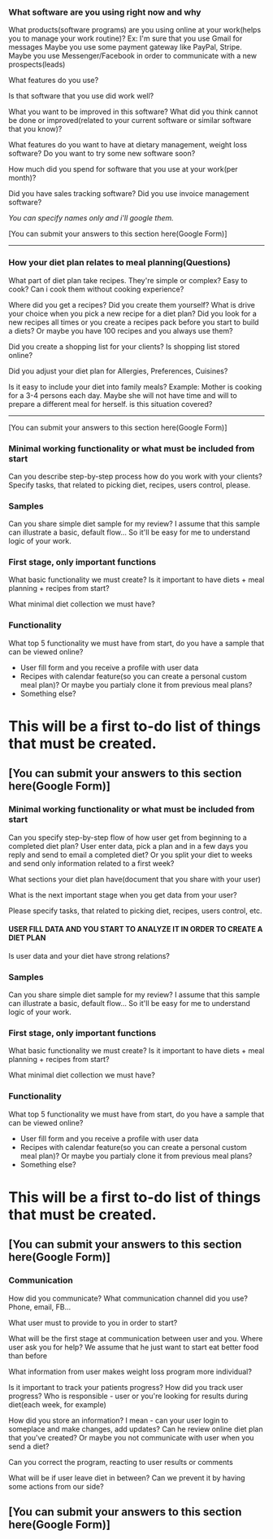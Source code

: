 ### What software are you using right now and why

What products(software programs) are you using online at your work(helps you to manage your work routine)?
Ex: I'm sure that you use Gmail for messages
Maybe you use some payment gateway like PayPal, Stripe.
Maybe you use Messenger/Facebook in order to communicate with a new prospects(leads)

What features do you use? 



Is that software that you use did work well?

What you want to be improved in this software?
What did you think cannot be done or improved(related to your current software or similar software that you know)?


What features do you want to have at dietary management, weight loss software?
Do you want to try some new software soon?


How much did you spend for software that you use at your work(per month)?

Did you have sales tracking software? Did you use invoice management software?


*You can specify names only and i'll google them.*


[You can submit your answers to this section here(Google Form)]

---
### How your diet plan relates to meal planning(Questions)


What part of diet plan take recipes. 
They're simple or complex? Easy to cook? Can i cook them without cooking experience?


Where did you get a recipes? Did you create them yourself?
What is drive your choice when you pick a new recipe for a diet plan?
Did you look for a new recipes all times or you create a recipes pack before you start to build a diets?
Or maybe you have 100 recipes and you always use them?


Did you create a shopping list for your clients? Is shopping list stored online?

Did you adjust your diet plan for Allergies, Preferences, Cuisines?

Is it easy to include your diet into family meals?
Example: Mother is cooking for a 3-4 persons each day. 
Maybe she will not have time and will to prepare a different meal for herself. is this situation covered?


---


[You can submit your answers to this section here(Google Form)]




### Minimal working functionality or what must be included from start


Can you describe step-by-step process how do you work with your clients?
Specify tasks, that related to picking diet, recipes, users control, please.



### Samples
Can you share simple diet sample for my review?
I assume that this sample can illustrate a basic, default flow...
So it'll be easy for me to understand logic of your work.



### First stage, only important functions

What basic functionality we must create?
Is it important to have diets + meal planning + recipes from start?
 
What minimal diet collection we must have? 

### Functionality
What top 5 functionality we must have from start, do you have a sample that can be viewed online?
* User fill form and you receive a profile with user data
* Recipes with calendar feature(so you can create a personal custom meal plan)? Or maybe you partialy clone it from previous meal plans?
* Something else?

This will be a first to-do list of things that must be created.
=====================

[You can submit your answers to this section here(Google Form)]
---

### Minimal working functionality or what must be included from start




Can you specify step-by-step flow of how user get from beginning to a completed diet plan?
User enter data, pick a plan and in a few days you reply and send to email a completed diet?
Or you split your diet to weeks and send only information related to a first week?

What sections your diet plan have(document that you share with your user)

What is the next important stage when you get data from your user?

Please specify tasks, that related to picking diet, recipes, users control, etc.

#### USER FILL DATA AND YOU START TO ANALYZE IT IN ORDER TO CREATE A DIET PLAN




Is user data and your diet have strong relations?


### Samples
Can you share simple diet sample for my review?
I assume that this sample can illustrate a basic, default flow...
So it'll be easy for me to understand logic of your work.



### First stage, only important functions

What basic functionality we must create?
Is it important to have diets + meal planning + recipes from start?
 
What minimal diet collection we must have? 

### Functionality
What top 5 functionality we must have from start, do you have a sample that can be viewed online?
* User fill form and you receive a profile with user data
* Recipes with calendar feature(so you can create a personal custom meal plan)? Or maybe you partialy clone it from previous meal plans?
* Something else?

This will be a first to-do list of things that must be created.
=====================

[You can submit your answers to this section here(Google Form)]
---

### Communication

How did you communicate? 
What communication channel did you use? Phone, email, FB...

What user must to provide to you in order to start?


What will be the first stage at communication between user and you.
Where user ask you for help? We assume that he just want to start eat better food than before

What information from user makes weight loss program more individual?



Is it important to track your patients progress? 
How did you track user progress?
Who is responsible - user or you're looking for results during diet(each week, for example)


How did you store an information? I mean - can your user login to someplace and make changes, add updates?
Can he review online diet plan that you've created?
Or maybe you not communicate with user when you send a diet?


Can you correct the program, reacting to user results or comments




What will be if user leave diet in between? Can we prevent it by having some actions from our side?




[You can submit your answers to this section here(Google Form)]
---



